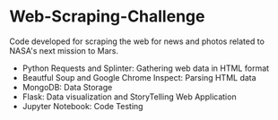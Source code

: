 # Web-Scraping-Challenge
Code developed for scraping the web for news and photos related to NASA's next mission to Mars.

- Python Requests and Splinter: Gathering web data in HTML format
- Beautful Soup and Google Chrome Inspect: Parsing HTML data
- MongoDB: Data Storage
- Flask: Data visualization and StoryTelling Web Application
- Jupyter Notebook: Code Testing
